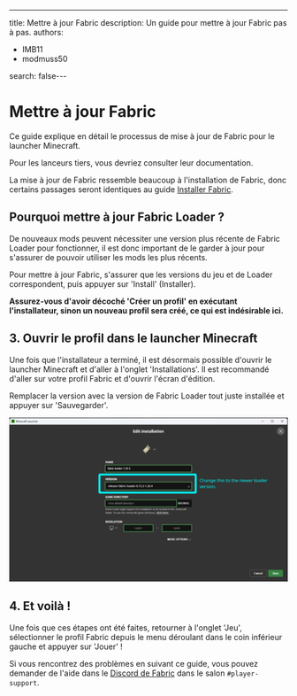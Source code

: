 ---
title: Mettre à jour Fabric
description: Un guide pour mettre à jour Fabric pas à pas.
authors:
  - IMB11
  - modmuss50

search: false---

# Mettre à jour Fabric

Ce guide explique en détail le processus de mise à jour de Fabric pour le launcher Minecraft.

Pour les lanceurs tiers, vous devriez consulter leur documentation.

La mise à jour de Fabric ressemble beaucoup à l'installation de Fabric, donc certains passages seront identiques au guide [Installer Fabric](./installing-fabric).

## Pourquoi mettre à jour Fabric Loader ?

De nouveaux mods peuvent nécessiter une version plus récente de Fabric Loader pour fonctionner, il est donc important de le garder à jour pour s'assurer de pouvoir utiliser les mods les plus récents.

<!-- Include steps from installing guide, no need to repeat them. -->

<!--@include: ./installing-fabric.md{12,41}-->

Pour mettre à jour Fabric, s'assurer que les versions du jeu et de Loader correspondent, puis appuyer sur 'Install' (Installer).

**Assurez-vous d'avoir décoché 'Créer un profil' en exécutant l'installateur, sinon un nouveau profil sera créé, ce qui est indésirable ici.**

## 3. Ouvrir le profil dans le launcher Minecraft

Une fois que l'installateur a terminé, il est désormais possible d'ouvrir le launcher Minecraft et d'aller à l'onglet 'Installations'. Il est recommandé d'aller sur votre profil Fabric et d'ouvrir l'écran d'édition.

Remplacer la version avec la version de Fabric Loader tout juste installée et appuyer sur 'Sauvegarder'.

![Mise à jour de la version de Fabric Loader dans le launcher Minecraft](/assets/players/updating-fabric.png)

## 4. Et voilà !

Une fois que ces étapes ont été faites, retourner à l'onglet 'Jeu', sélectionner le profil Fabric depuis le menu déroulant dans le coin inférieur gauche et appuyer sur 'Jouer' !

Si vous rencontrez des problèmes en suivant ce guide, vous pouvez demander de l'aide dans le [Discord de Fabric](https://discord.gg/v6v4pMv) dans le salon `#player-support`.
